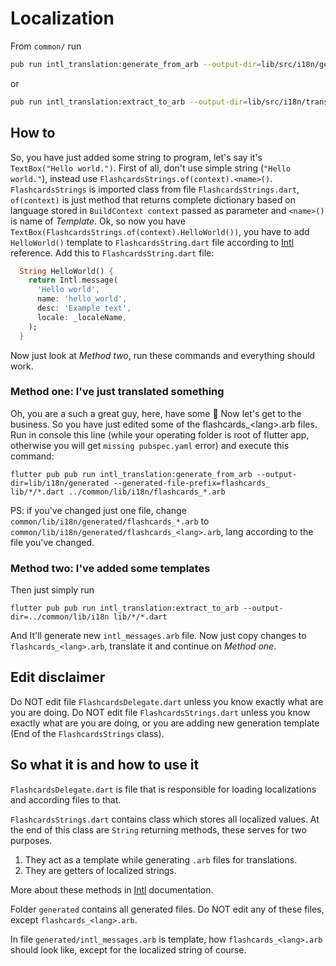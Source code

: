 # Localization

From `common/` run

```bash
pub run intl_translation:generate_from_arb --output-dir=lib/src/i18n/generated lib/src/i18n/string.dart lib/src/i18n/translations/cs_CZ.arb lib/src/i18n/translations/en_US.arb
```

or

```bash
pub run intl_translation:extract_to_arb --output-dir=lib/src/i18n/translations lib/src/i18n/flashcards_strings.dart
```

## How to

So, you have just added some string to program, let's say it's `TextBox("Hello world.")`.
First of all, don't use simple string (`"Hello world."`), instead use `FlashcardsStrings.of(context).<name>()`.
`FlashcardsStrings` is imported class from file `FlashcardsStrings.dart`, `of(context)` is just method that returns complete dictionary based on language stored in `BuildContext context` passed as parameter and `<name>()` is name of *Template*.
Ok, so now you have `TextBox(FlashcardsStrings.of(context).HelloWorld())`, you have to add `HelloWorld()` template to `FlashcardsString.dart` file according to [Intl](https://pub.dartlang.org/packages/intl#messages) reference.
Add this to `FlashcardsString.dart` file:

```dart
  String HelloWorld() {
    return Intl.message(
      'Hello world',
      name: 'hello_world',
      desc: 'Example text',
      locale: _localeName,
    );
  }
```

Now just look at *Method two*, run these commands and everything should work.

### Method one: I've just translated something

Oh, you are a such a great guy, here, have some :cookie:
Now let's get to the business. So you have just edited some of the flashcards_\<lang\>.arb files.
Run in console this line (while your operating folder is root of flutter app, otherwise you will get `missing pubspec.yaml` error) and execute this command:

`flutter pub pub run intl_translation:generate_from_arb --output-dir=lib/i18n/generated --generated-file-prefix=flashcards_ lib/*/*.dart ../common/lib/i18n/flashcards_*.arb`

PS: if you've changed just one file, change `common/lib/i18n/generated/flashcards_*.arb` to `common/lib/i18n/generated/flashcards_<lang>.arb`, lang according to the file you've changed.

### Method two: I've added some templates

Then just simply run

`flutter pub pub run intl_translation:extract_to_arb --output-dir=../common/lib/i18n lib/*/*.dart`

And It'll generate new `intl_messages.arb` file. Now just copy changes to `flashcards_<lang>.arb`, translate it and continue on *Method one*.

## Edit disclaimer

Do NOT edit file `FlashcardsDelegate.dart` unless you know exactly what are you are doing.
Do NOT edit file `FlashcardsStrings.dart` unless you know exactly what are you are doing, or you are adding new generation template (End of the `FlashcardsStrings` class).

## So what it is and how to use it

`FlashcardsDelegate.dart` is file that is responsible for loading localizations and according files to that.

`FlashcardsStrings.dart` contains class which stores all localized values.
At the end of this class are `String` returning methods, these serves for two purposes.

1. They act as a template while generating `.arb` files for translations.
2. They are getters of localized strings.

More about these methods in [Intl](https://pub.dartlang.org/packages/intl#messages) documentation.

Folder `generated` contains all generated files. Do NOT edit any of these files, except `flashcards_<lang>.arb`.

In file `generated/intl_messages.arb` is template, how `flashcards_<lang>.arb` should look like, except for the localized string of course.
